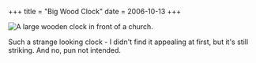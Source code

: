 +++
title = "Big Wood Clock"
date = 2006-10-13
+++

![A large wooden clock in front of a church.](http://www.aphoenix.ca/photoblog/photos/BigWoodClock.jpg "Twas such a strange looking thing.")

Such a strange looking clock - I didn't find it appealing at first, but it's still striking. And no, pun not intended.
